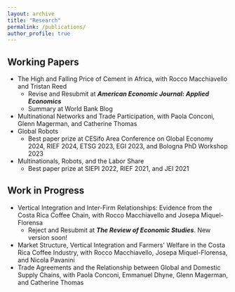 ```yaml
---
layout: archive
title: "Research"
permalink: /publications/
author_profile: true
---
```


Working Papers 
-----

* <a href="https://drive.google.com/file/d/1lEYjHKNP-6shP747wZOk_7ZIF1cfdnpl/view" style="text-decoration: none" target="_blank">The High and Falling Price of Cement in Africa</a>, with <a href="https://sites.google.com/site/roccomacchiavello/" style="text-decoration: none" target="_blank">Rocco Macchiavello</a> and <a href="https://sites.google.com/view/tristanreed/home" style="text-decoration: none" target="_blank">Tristan Reed</a> 
  * Revise and Resubmit at ***American Economic Journal: Applied Economics***
  * Summary at <a href="https://blogs.worldbank.org/developmenttalk/why-price-cement-so-high-africa" style="text-decoration: none" target="_blank">World Bank Blog</a>
* <a href="https://conconi.ulb.be/CLMT.pdf" style="text-decoration: none" target="_blank">Multinational Networks and Trade Participation</a>, with <a href="https://sites.google.com/view/paola-conconi-website/" style="text-decoration: none" target="_blank">Paola Conconi</a>, <a href="http://www.glennmagerman.com/" style="text-decoration: none" target="_blank">Glenn Magerman</a>, and <a href="https://www.cmathomas.com" style="text-decoration: none" target="_blank">Catherine Thomas</a>
* <a href="https://fabrizioleone.github.io/files/Global_Robots_Fabrizio_Leone_JMP.pdf" style="text-decoration: none" target="_blank">Global Robots</a> 
   * Best paper prize at <a href="https://www.cesifo.org/en/event/2024-05-03/cesifo-area-conference-global-economy-2024" style="text-decoration: none" target="_blank">CESifo Area Conference on Global Economy 2024</a>, <a href="https://sites.google.com/site/riefnetwork/home" style="text-decoration: none" target="_blank">RIEF 2024</a>, <a href="https://www.etsg.org/award-winners.html" style="text-decoration: none" target="_blank">ETSG 2023</a>, <a href="https://www.uniba.it/it/ricerca/dipartimenti/dse/e.g.i" style="text-decoration: none" target="_blank">EGI 2023</a>, and Bologna PhD Workshop 2023
* <a href="https://cep.lse.ac.uk/pubs/download/dp1900.pdf" style="text-decoration: none" target="_blank">Multinationals, Robots, and the Labor Share</a>
  * Best paper prize at <a href="https://siepi.org/premio-dottorale-siepi-prof-gobbo/" style="text-decoration: none" target="_blank">SIEPI 2022</a>, <a href="https://sites.google.com/site/riefnetwork/home" style="text-decoration: none" target="_blank">RIEF 2021</a>, and <a href="http://asesec.org/jornadas_economia_industrial/2021/" style="text-decoration: none" target="_blank">JEI 2021</a>


 
 
Work in Progress
-----
* Vertical Integration and Inter-Firm Relationships: Evidence from the Costa Rica Coffee Chain, with <a href="https://sites.google.com/site/roccomacchiavello/" style="text-decoration: none" target="_blank">Rocco Macchiavello</a> and <a href="https://www.tse-fr.eu/people/josepa-miquel-florensa" style="text-decoration: none" target="_blank">Josepa Miquel-Florensa</a>
  * Reject and Resubmit at ***The Review of Economic Studies***. New version soon! 
* Market Structure, Vertical Integration and Farmers' Welfare in the Costa Rica Coffee Industry, with <a href="https://sites.google.com/site/roccomacchiavello/" style="text-decoration: none" target="_blank">Rocco Macchiavello</a>, <a href="https://www.tse-fr.eu/people/josepa-miquel-florensa" style="text-decoration: none" target="_blank">Josepa Miquel-Florensa</a>, and <a href="https://sites.google.com/site/nicolapavanini/" style="text-decoration: none" target="_blank">Nicola Pavanini</a>
* Trade Agreements and the Relationship between Global and Domestic Supply Chains, with <a href="https://sites.google.com/view/paola-conconi-website/" style="text-decoration: none" target="_blank">Paola Conconi</a>, <a href="https://www.linkedin.com/in/emmanuel-dhyne-1b654411a/?originalSubdomain=be" style="text-decoration: none" target="_blank">Emmanuel Dhyne</a>, <a href="http://www.glennmagerman.com/" style="text-decoration: none" target="_blank">Glenn Magerman</a>, and <a href="https://www.cmathomas.com" style="text-decoration: none" target="_blank">Catherine Thomas</a>
 
